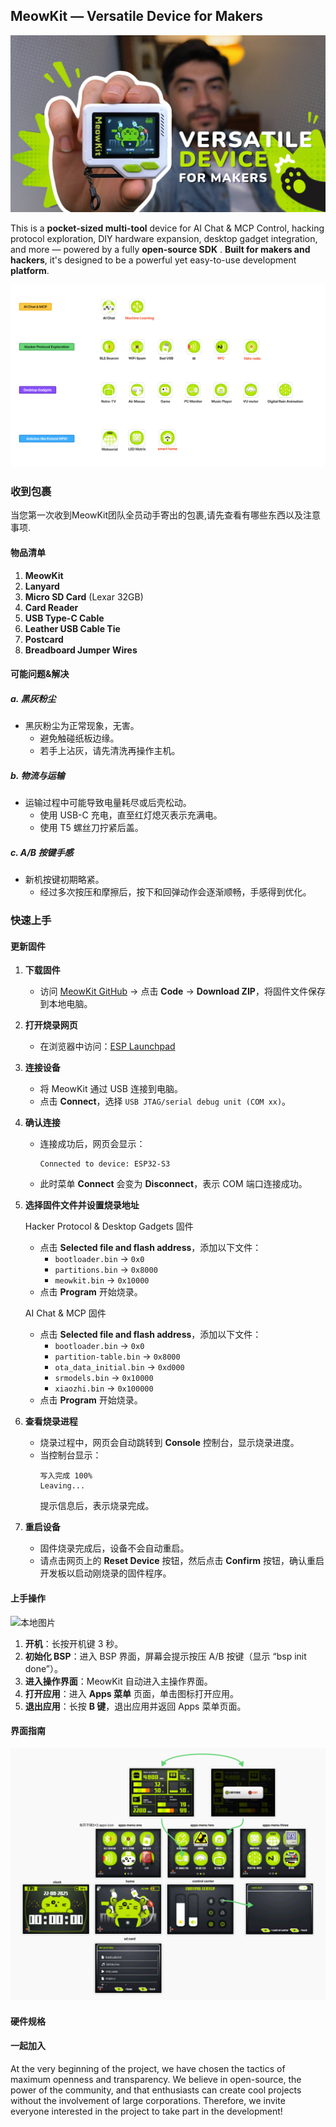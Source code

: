 ## **MeowKit — Versatile Device for Makers**

![本地图片](2.assets/header.png)

​This is a **pocket-sized multi-tool** device for AI Chat & MCP Control, hacking protocol exploration, DIY hardware expansion, desktop gadget integration, and more — powered by a fully **open-source SDK** . **Built for makers and hackers**, it's designed to be a powerful yet easy-to-use development **platform**.

![本地图片](2.assets/apps.png)

### 收到包裹

当您第一次收到MeowKit团队全员动手寄出的包裹,请先查看有哪些东西以及注意事项.

#### 物品清单

1. **MeowKit**
2. **Lanyard**
3. **Micro SD Card** (Lexar 32GB)
4. **Card Reader**
5. **USB Type-C Cable**
6. **Leather USB Cable Tie**
7. **Postcard**
8. **Breadboard Jumper Wires**

#### 可能问题&解决

##### a. 黑灰粉尘
- 黑灰粉尘为正常现象，无害。
  - 避免触碰纸板边缘。
  - 若手上沾灰，请先清洗再操作主机。

##### b. 物流与运输
- 运输过程中可能导致电量耗尽或后壳松动。
  - 使用 USB-C 充电，直至红灯熄灭表示充满电。
  - 使用 T5 螺丝刀拧紧后盖。

##### c. A/B 按键手感
- 新机按键初期略紧。
  - 经过多次按压和摩擦后，按下和回弹动作会逐渐顺畅，手感得到优化。


### 快速上手

#### 更新固件

1. **下载固件**
   - 访问 [MeowKit GitHub](https://github.com/happy-mingo/MeowKit) → 点击 **Code** → **Download ZIP**，将固件文件保存到本地电脑。

2. **打开烧录网页**
   - 在浏览器中访问：[ESP Launchpad](https://espressif.github.io/esp-launchpad/)

3. **连接设备**
   - 将 MeowKit 通过 USB 连接到电脑。
   - 点击 **Connect**，选择 `USB JTAG/serial debug unit (COM xx)`。

4. **确认连接**
   - 连接成功后，网页会显示：
     ```
     Connected to device: ESP32-S3
     ```
   - 此时菜单 **Connect** 会变为 **Disconnect**，表示 COM 端口连接成功。

5. **选择固件文件并设置烧录地址**

    Hacker Protocol & Desktop Gadgets 固件
    - 点击 **Selected file and flash address**，添加以下文件：
       - `bootloader.bin` → `0x0`
       - `partitions.bin` → `0x8000`
       - `meowkit.bin` → `0x10000`
    - 点击 **Program** 开始烧录。
    
    AI Chat & MCP 固件
    - 点击 **Selected file and flash address**，添加以下文件：
       - `bootloader.bin` → `0x0`
       - `partition-table.bin` → `0x8000`
       - `ota_data_initial.bin` → `0xd000`
       - `srmodels.bin` → `0x10000`
       - `xiaozhi.bin` → `0x100000`
    - 点击 **Program** 开始烧录。


7. **查看烧录进程**
   - 烧录过程中，网页会自动跳转到 **Console** 控制台，显示烧录进度。
   - 当控制台显示：
     ```
     写入完成 100% 
     Leaving...
     ```
     提示信息后，表示烧录完成。

8. **重启设备**
   - 固件烧录完成后，设备不会自动重启。
   - 请点击网页上的 **Reset Device** 按钮，然后点击 **Confirm** 按钮，确认重启开发板以启动刚烧录的固件程序。


#### 上手操作

![本地图片](2.assets/getstart.png)

1. **开机**：长按开机键 3 秒。  
2. **初始化 BSP**：进入 BSP 界面，屏幕会提示按压 A/B 按键（显示 “bsp init done”）。  
3. **进入操作界面**：MeowKit 自动进入主操作界面。  
4. **打开应用**：进入 **Apps 菜单** 页面，单击图标打开应用。  
5. **退出应用**：长按 **B 键**，退出应用并返回 Apps 菜单页面。


#### 界面指南

![本地图片](2.assets/ui.png)


#### 硬件规格


#### 一起加入

At the very beginning of the project, we have chosen the tactics of maximum openness and transparency. We believe in open-source, the power of the community, and that enthusiasts can create cool projects without the involvement of large corporations. Therefore, we invite everyone interested in the project to take part in the development!











